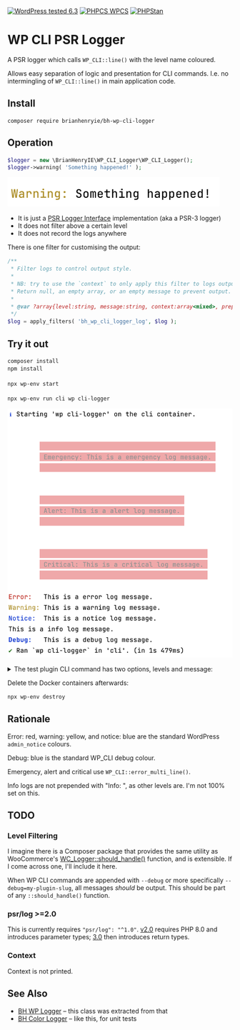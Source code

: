 [![WordPress tested 6.3](https://img.shields.io/badge/WordPress-v6.3%20tested-0073aa.svg)](#) [![PHPCS WPCS](https://img.shields.io/badge/PHPCS-WordPress%20Coding%20Standards-8892BF.svg)](https://github.com/WordPress-Coding-Standards/WordPress-Coding-Standards) [![PHPStan ](https://img.shields.io/badge/PHPStan-Level%208-2a5ea7.svg)](https://github.com/szepeviktor/phpstan-wordpress)

# WP CLI PSR Logger

A PSR logger which calls `WP_CLI::line()` with the level name coloured.

Allows easy separation of logic and presentation for CLI commands. I.e. no intermingling of `WP_CLI::line()` in main application code.

## Install

```
composer require brianhenryie/bh-wp-cli-logger
```

## Operation

```php
$logger = new \BrianHenryIE\WP_CLI_Logger\WP_CLI_Logger();
$logger->warning( 'Something happened!' );
```

![Something happened screenshot](./.github/something-happened.png "Screenshot of the text Warning: something happened! where the word Warning is yellow")

* It is just a [PSR Logger Interface](https://www.php-fig.org/psr/psr-3/) implementation (aka a PSR-3 logger)
* It does not filter above a certain level
* It does not record the logs anywhere

There is one filter for customising the output:

```php
/**
 * Filter logs to control output style.
 *
 * NB: try to use the `context` to only apply this filter to logs output by your own plugin.
 * Return null, an empty array, or an empty message to prevent output.
 *
 * @var ?array{level:string, message:string, context:array<mixed>, prepend:string, color:string} $log
 */
$log = apply_filters( 'bh_wp_cli_logger_log', $log );
```

## Try it out

```bash
composer install
npm install

npx wp-env start

npx wp-env run cli wp cli-logger
```

![Test plugin screenshot](./.github/bh-wp-cli-logger-test.png "Screenshot of the wp-env output of running the test plugin, showing each standard log level, colorised")

<details>

<summary>The test plugin CLI command has two options, levels and message:</summary>

```bash
NAME

  wp cli-logger

DESCRIPTION

  Test the WP_CLI PSR logger.

SYNOPSIS

  wp cli-logger [<levels>...] [--message=<message>]

  [<levels>...]
    Optional list of log levels to show.

  [--message=<message>]
    A message to use in the output. Replaces `{level}` in the template if present.
    ---
    default: "This is a {level} log message."
    ---

EXAMPLES

     # Print out a log message for notice
     $ wp test-plugin notice
     Notice:  This is a notice log message.

     # Print out a custom log message for warning
     $ wp test-plugin warning --message="Uh, oh... something looks amiss."
     Warning: Uh, oh... something looks amiss.

     # Print out a log messages for two levels
     $ wp test-plugin notice debug
     Notice:  This is a notice log message.
     Debug:   This is a debug log message.
 ```

</details>

Delete the Docker containers afterwards:

```bash
npx wp-env destroy
```

## Rationale

Error: red, warning: yellow, and notice: blue are the standard WordPress `admin_notice` colours.

Debug: blue is the standard WP_CLI debug colour.

Emergency, alert and critical use `WP_CLI::error_multi_line()`.

Info logs are not prepended with "Info: ", as other levels are. I'm not 100% set on this.

## TODO 

### Level Filtering

I imagine there is a Composer package that provides the same utility as WooCommerce's [WC_Logger::should_handle()](https://github.com/woocommerce/woocommerce/blob/fe8f3bb8195dea8c0f7e544a57df0d985d2dfc52/plugins/woocommerce/includes/class-wc-logger.php#L82-L93) function, and is extensible. If I come across one, I'll include it here.

When WP CLI commands are appended with `--debug` or more specifically `--debug=my-plugin-slug`, all messages _should_ be output. This should be part of any `::should_handle()` function. 

### psr/log >=2.0

This is currently requires `"psr/log": "^1.0"`. [v2.0](https://github.com/php-fig/log/compare/1.1.4...2.0.0) requires PHP 8.0 and introduces parameter types; [3.0](https://github.com/php-fig/log/compare/2.0.0...3.0.0) then introduces return types. 

### Context

Context is not printed.

## See Also

* [BH WP Logger](https://github.com/BrianHenryIE/bh-wp-logger) – this class was extracted from that
* [BH Color Logger](https://github.com/BrianHenryIE/bh-color-logger) – like this, for unit tests